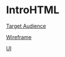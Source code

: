 # IntroHTML

[Target Audience](https://miro.com/app/board/uXjVOJn7VgY=/)

[Wireframe](https://miro.com/app/board/uXjVOJw5p7I=/)

[UI](https://www.figma.com/file/clUIdhL6lO23OWJt80i2Z6/Checkout-UI-Kit-(Community)?node-id=1%3A2391)
